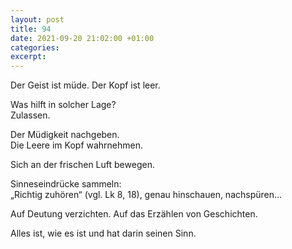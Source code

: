 ```yaml
---
layout: post
title: 94
date: 2021-09-20 21:02:00 +01:00
categories: 
excerpt: 
---
```


Der Geist ist müde. Der Kopf ist leer.

Was hilft in solcher Lage?\
Zulassen.

Der Müdigkeit nachgeben.\
Die Leere im Kopf wahrnehmen.

Sich an der frischen Luft bewegen.

Sinneseindrücke sammeln:\
„Richtig zuhören“ (vgl. Lk 8, 18), genau hinschauen, nachspüren…

Auf Deutung verzichten. Auf das Erzählen von Geschichten.

Alles ist, wie es ist und hat darin seinen Sinn.
